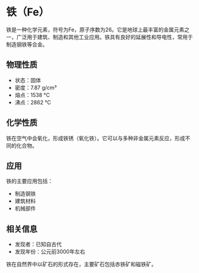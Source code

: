 # 铁（Fe）

铁是一种化学元素，符号为Fe，原子序数为26。它是地球上最丰富的金属元素之一，广泛用于建筑、制造和其他工业应用。铁具有良好的延展性和导电性，常用于制造钢铁等合金。

## 物理性质
- 状态：固体
- 密度：7.87 g/cm³
- 熔点：1538 °C
- 沸点：2862 °C

## 化学性质
铁在空气中会氧化，形成铁锈（氧化铁）。它可以与多种非金属元素反应，形成不同的化合物。

## 应用
铁的主要应用包括：
- 制造钢铁
- 建筑材料
- 机械部件

## 相关信息
- 发现者：已知自古代
- 发现年份：公元前3000年左右

铁在自然界中以矿石的形式存在，主要矿石包括赤铁矿和磁铁矿。
